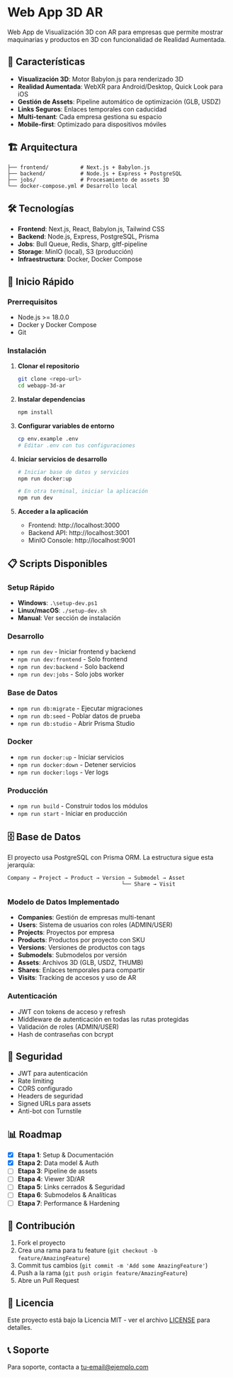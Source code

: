 # Web App 3D AR

Web App de Visualización 3D con AR para empresas que permite mostrar maquinarias y productos en 3D con funcionalidad de Realidad Aumentada.

## 🚀 Características

- **Visualización 3D**: Motor Babylon.js para renderizado 3D
- **Realidad Aumentada**: WebXR para Android/Desktop, Quick Look para iOS
- **Gestión de Assets**: Pipeline automático de optimización (GLB, USDZ)
- **Links Seguros**: Enlaces temporales con caducidad
- **Multi-tenant**: Cada empresa gestiona su espacio
- **Mobile-first**: Optimizado para dispositivos móviles

## 🏗️ Arquitectura

```
├── frontend/          # Next.js + Babylon.js
├── backend/           # Node.js + Express + PostgreSQL
├── jobs/              # Procesamiento de assets 3D
└── docker-compose.yml # Desarrollo local
```

## 🛠️ Tecnologías

- **Frontend**: Next.js, React, Babylon.js, Tailwind CSS
- **Backend**: Node.js, Express, PostgreSQL, Prisma
- **Jobs**: Bull Queue, Redis, Sharp, gltf-pipeline
- **Storage**: MinIO (local), S3 (producción)
- **Infraestructura**: Docker, Docker Compose

## 🚀 Inicio Rápido

### Prerrequisitos

- Node.js >= 18.0.0
- Docker y Docker Compose
- Git

### Instalación

1. **Clonar el repositorio**
   ```bash
   git clone <repo-url>
   cd webapp-3d-ar
   ```

2. **Instalar dependencias**
   ```bash
   npm install
   ```

3. **Configurar variables de entorno**
   ```bash
   cp env.example .env
   # Editar .env con tus configuraciones
   ```

4. **Iniciar servicios de desarrollo**
   ```bash
   # Iniciar base de datos y servicios
   npm run docker:up
   
   # En otra terminal, iniciar la aplicación
   npm run dev
   ```

5. **Acceder a la aplicación**
   - Frontend: http://localhost:3000
   - Backend API: http://localhost:3001
   - MinIO Console: http://localhost:9001

## 📋 Scripts Disponibles

### Setup Rápido
- **Windows**: `.\setup-dev.ps1`
- **Linux/macOS**: `./setup-dev.sh`
- **Manual**: Ver sección de instalación

### Desarrollo
- `npm run dev` - Iniciar frontend y backend
- `npm run dev:frontend` - Solo frontend
- `npm run dev:backend` - Solo backend
- `npm run dev:jobs` - Solo jobs worker

### Base de Datos
- `npm run db:migrate` - Ejecutar migraciones
- `npm run db:seed` - Poblar datos de prueba
- `npm run db:studio` - Abrir Prisma Studio

### Docker
- `npm run docker:up` - Iniciar servicios
- `npm run docker:down` - Detener servicios
- `npm run docker:logs` - Ver logs

### Producción
- `npm run build` - Construir todos los módulos
- `npm run start` - Iniciar en producción

## 🗄️ Base de Datos

El proyecto usa PostgreSQL con Prisma ORM. La estructura sigue esta jerarquía:

```
Company → Project → Product → Version → Submodel → Asset
                                    └── Share → Visit
```

### Modelo de Datos Implementado
- **Companies**: Gestión de empresas multi-tenant
- **Users**: Sistema de usuarios con roles (ADMIN/USER)
- **Projects**: Proyectos por empresa
- **Products**: Productos por proyecto con SKU
- **Versions**: Versiones de productos con tags
- **Submodels**: Submodelos por versión
- **Assets**: Archivos 3D (GLB, USDZ, THUMB)
- **Shares**: Enlaces temporales para compartir
- **Visits**: Tracking de accesos y uso de AR

### Autenticación
- JWT con tokens de acceso y refresh
- Middleware de autenticación en todas las rutas protegidas
- Validación de roles (ADMIN/USER)
- Hash de contraseñas con bcrypt

## 🔐 Seguridad

- JWT para autenticación
- Rate limiting
- CORS configurado
- Headers de seguridad
- Signed URLs para assets
- Anti-bot con Turnstile

## 📊 Roadmap

- [x] **Etapa 1**: Setup & Documentación
- [x] **Etapa 2**: Data model & Auth
- [ ] **Etapa 3**: Pipeline de assets
- [ ] **Etapa 4**: Viewer 3D/AR
- [ ] **Etapa 5**: Links cerrados & Seguridad
- [ ] **Etapa 6**: Submodelos & Analíticas
- [ ] **Etapa 7**: Performance & Hardening

## 🤝 Contribución

1. Fork el proyecto
2. Crea una rama para tu feature (`git checkout -b feature/AmazingFeature`)
3. Commit tus cambios (`git commit -m 'Add some AmazingFeature'`)
4. Push a la rama (`git push origin feature/AmazingFeature`)
5. Abre un Pull Request

## 📄 Licencia

Este proyecto está bajo la Licencia MIT - ver el archivo [LICENSE](LICENSE) para detalles.

## 📞 Soporte

Para soporte, contacta a [tu-email@ejemplo.com](mailto:tu-email@ejemplo.com)
